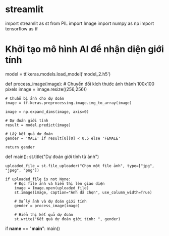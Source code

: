 # streamlit
import streamlit as st
from PIL import Image
import numpy as np
import tensorflow as tf

# Khởi tạo mô hình AI để nhận diện giới tính
model = tf.keras.models.load_model('model_2.h5')

def process_image(image):
    # Chuyển đổi kích thước ảnh thành 100x100 pixels
    image = image.resize((256,256))
    
    # Chuẩn bị ảnh cho dự đoán
    image = tf.keras.preprocessing.image.img_to_array(image)
    
    image = np.expand_dims(image, axis=0)
    
    # Dự đoán giới tính
    result = model.predict(image)
    
    # Lấy kết quả dự đoán
    gender = 'MALE' if result[0][0] < 0.5 else 'FEMALE'
    
    return gender

def main():
    st.title("Dự đoán giới tính từ ảnh")
    
    uploaded_file = st.file_uploader("Chọn một file ảnh", type=["jpg", "jpeg", "png"])
    
    if uploaded_file is not None:
        # Đọc file ảnh và hiển thị lên giao diện
        image = Image.open(uploaded_file)
        st.image(image, caption="Ảnh đã chọn", use_column_width=True)
        
        # Xử lý ảnh và dự đoán giới tính
        gender = process_image(image)
        
        # Hiển thị kết quả dự đoán
        st.write("Kết quả dự đoán giới tính: ", gender)

if __name__ == "__main__":
    main()
